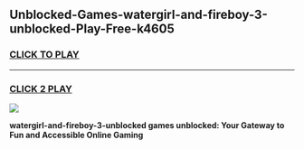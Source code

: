 
## Unblocked-Games-watergirl-and-fireboy-3-unblocked-Play-Free-k4605
<h3>
<a href="https://premium76.site?title=watergirl-and-fireboy-3-unblocked&ref=23A">CLICK TO PLAY</a></h3>
<hr>

<h3>
<a href="https://premium76.site?title=watergirl-and-fireboy-3-unblocked&ref=23A">CLICK 2 PLAY</a>
  
</h3>

<a href="https://premium76.site?title=watergirl-and-fireboy-3-unblocked&ref=23A"><img src="https://clearcache.store/games.png"></a>


**watergirl-and-fireboy-3-unblocked games unblocked: Your Gateway to Fun and Accessible Online Gaming**

